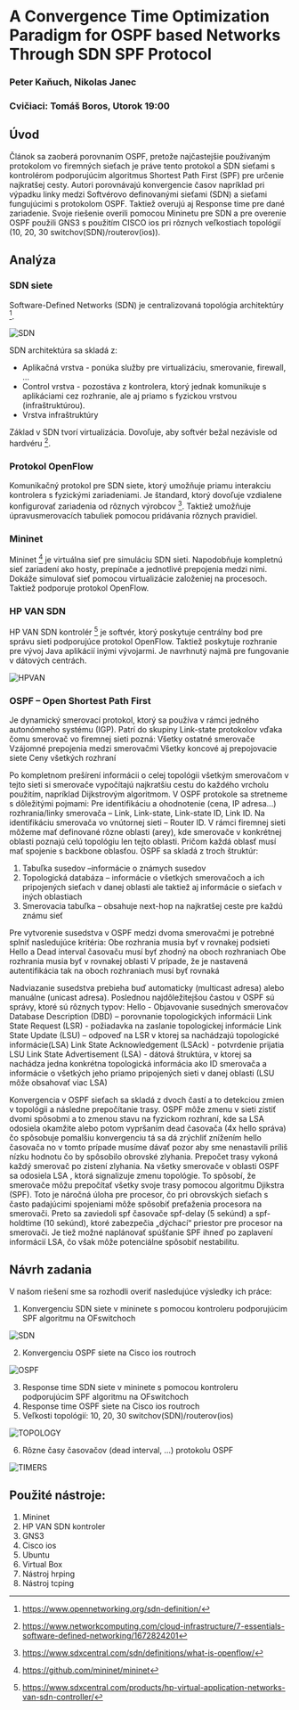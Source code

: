 # A Convergence Time Optimization Paradigm for OSPF based Networks Through SDN SPF Protocol
### Peter Kaňuch, Nikolas Janec
### Cvičiaci: Tomáš Boros, Utorok 19:00

## Úvod

Článok sa zaoberá porovnaním OSPF, pretože najčastejšie používaným protokolom vo firemných sieťach je  práve tento protokol a SDN sieťami s kontrolérom podporujúcim algoritmus Shortest Path First (SPF) pre určenie najkratšej cesty. Autori porovnávajú konvergencie časov napríklad pri výpadku linky medzi Softvérovo definovanými sieťami (SDN) a sieťami fungujúcimi s protokolom OSPF. Taktiež overujú aj Response time pre dané zariadenie. Svoje riešenie overili pomocou Mininetu pre SDN a pre overenie OSPF použili GNS3 s použitím CISCO ios pri rôznych veľkostiach topológií (10, 20, 30 switchov(SDN)/routerov(ios)).  

## Analýza

### SDN siete

Software-Defined Networks (SDN) je centralizovaná topológia architektúry [^4]. 

![SDN](https://github.com/aks-2017/semestralne-zadania-semestralne-zadanie-xkanuch-xjanec/blob/master/img/sdn-architecture.png "SDN architektúra")

SDN architektúra sa skladá z:
- Aplikačná vrstva - ponúka služby pre virtualizáciu, smerovanie, firewall, ...
- Control vrstva - pozostáva z kontrolera, ktorý jednak komunikuje s aplikáciami cez rozhranie, ale aj priamo s fyzickou vrstvou (infraštruktúrou).
- Vrstva infraštruktúry 

Základ v SDN tvorí virtualizácia. Dovoľuje, aby softvér bežal nezávisle od hardvéru [^5].

### Protokol OpenFlow

Komunikačný protokol pre SDN siete, ktorý umožňuje priamu interakciu kontrolera s fyzickými zariadeniami. Je štandard, ktorý dovoľuje vzdialene konfigurovať zariadenia od rôznych výrobcov [^3]. 
Taktiež umožňuje úpravusmerovacích tabuliek pomocou pridávania rôznych pravidiel. 

### Mininet

Mininet [^1] je virtuálna sieť pre simuláciu SDN sieti. Napodobňuje kompletnú sieť zariadení ako hosty, prepínače a jednotlivé prepojenia medzi nimi. 
Dokáže simulovať sieť pomocou virtualizácie založeniej na procesoch.
Taktiež podporuje protokol OpenFlow. 

### HP VAN SDN

HP VAN SDN kontrolér [^2] je softvér, ktorý poskytuje centrálny bod pre správu sieti podporujúce protokol OpenFlow. Taktiež poskytuje rozhranie pre vývoj Java aplikácií inými vývojarmi. Je navrhnutý najmä pre fungovanie v dátových centrách.

![HPVAN](https://github.com/aks-2017/semestralne-zadania-semestralne-zadanie-xkanuch-xjanec/blob/master/img/HPVAN.jpg "HP VAN Controller")

### OSPF – Open Shortest Path First

Je dynamický smerovací protokol, ktorý sa používa v rámci jedného autonómneho systému (IGP). Patrí do skupiny Link-state protokolov vďaka čomu smerovač vo firemnej sieti pozná:
	Všetky ostatné smerovače
	Vzájomné prepojenia medzi smerovačmi
	Všetky koncové aj prepojovacie siete
	Ceny všetkých rozhraní

Po kompletnom prešírení informácii o celej topológii všetkým smerovačom v tejto sieti si smerovače vypočítajú najkratšiu cestu do každého vrcholu použitím, napríklad Dijkstrovým algoritmom. 
V OSPF protokole sa stretneme s dôležitými pojmami:
Pre identifikáciu a ohodnotenie (cena, IP adresa...) rozhrania/linky smerovača – Link, Link-state, Link-state ID, Link ID. Na identifikáciu smerovača vo vnútornej sieti – Router ID. V rámci firemnej sieti môžeme mať definované rôzne oblasti (arey), kde smerovače v konkrétnej oblasti poznajú celú topológiu len tejto oblasti. Pričom každá oblasť musí mať spojenie s backbone  oblasťou. OSPF sa skladá z troch štruktúr:
1.	Tabuľka susedov –informácie o známych susedov
2.	Topologická databáza – informácie o všetkých smerovačoch a ich pripojených sieťach v danej oblasti ale taktiež aj informácie o sieťach v iných oblastiach
3.	Smerovacia tabuľka – obsahuje next-hop na najkratšej ceste pre každú známu sieť

Pre vytvorenie susedstva v OSPF medzi dvoma smerovačmi je potrebné splniť nasledujúce kritéria:
	Obe rozhrania musia byť v rovnakej podsieti
	Hello a Dead interval časovaču musí byť zhodný na oboch rozhraniach
	Obe rozhrania musia byť v rovnakej oblasti
	V prípade, že je nastavená autentifikácia tak na oboch rozhraniach musí byť rovnaká

Nadviazanie susedstva prebieha buď automaticky (multicast adresa) alebo manuálne (unicast adresa). Poslednou najdôležitejšou častou v OSPF sú správy, ktoré sú rôznych typov:
Hello - Objavovanie susedných smerovačov
 	Database Description (DBD) – porovnanie topologických informácii
 	Link State Request (LSR) - požiadavka na zaslanie topologickej informácie
 	Link State Update (LSU) – odpoveď na LSR v ktorej sa nachádzajú topologické informácie(LSA)
 	Link State Acknowledgement (LSAck) - potvrdenie prijatia LSU
 	Link State Advertisement (LSA) - dátová štruktúra, v ktorej sa nachádza jedna konkrétna topologická informácia ako ID smerovača a informácie o všetkých jeho priamo pripojených sieti v danej oblasti (LSU môže obsahovať viac LSA)

Konvergencia v OSPF sieťach sa skladá z dvoch častí a to detekciou zmien v topológii a následne prepočítanie trasy. OSPF môže zmenu v sieti zistiť dvomi spôsobmi a to zmenou stavu na fyzickom rozhraní, kde sa LSA odosiela okamžite alebo potom vypršaním dead časovača (4x hello správa) čo spôsobuje pomalšiu konvergenciu tá sa dá zrýchliť znížením hello časovača no v tomto prípade musíme dávať pozor aby sme nenastavili príliš nízku hodnotu čo by spôsobilo obrovské zlyhania.
Prepočet trasy vykoná každý smerovač po zistení zlyhania. Na všetky smerovače v oblasti OSPF sa odosiela LSA , ktorá signalizuje zmenu topológie. To spôsobí, že smerovače môžu prepočítať všetky svoje trasy pomocou algoritmu Djikstra (SPF). Toto je náročná úloha pre procesor, čo pri obrovských sieťach s často padajúcimi spojeniami môže spôsobiť preťaženia procesora na smerovači.  Preto sa zaviedoli spf časovače spf-delay (5 sekúnd) a spf-holdtime (10 sekúnd), ktoré zabezpečia „dýchací“ priestor pre procesor na smerovači. Je tiež možné naplánovať spúšťanie SPF ihneď po zaplavení informácií LSA, čo však môže potenciálne spôsobiť nestabilitu.


[^1]: https://github.com/mininet/mininet
[^2]: https://www.sdxcentral.com/products/hp-virtual-application-networks-van-sdn-controller/
[^3]: https://www.sdxcentral.com/sdn/definitions/what-is-openflow/
[^4]: https://www.opennetworking.org/sdn-definition/
[^5]: https://www.networkcomputing.com/cloud-infrastructure/7-essentials-software-defined-networking/1672824201

## Návrh zadania

V našom riešení sme sa rozhodli overiť nasledujúce výsledky ich práce:
1. Konvergenciu SDN siete v mininete s pomocou kontroleru podporujúcim SPF algoritmu na OFswitchoch

![SDN](https://github.com/aks-2017/semestralne-zadania-semestralne-zadanie-xkanuch-xjanec/blob/master/img/SDN-convergence.PNG "SDN Convergence")

2. Konvergenciu OSPF siete na Cisco ios routroch

![OSPF](https://github.com/aks-2017/semestralne-zadania-semestralne-zadanie-xkanuch-xjanec/blob/master/img/OSPF-convergence.PNG "OSPF Convergence")

3. Response time SDN siete v mininete s pomocou kontroleru podporujúcim SPF algoritmu na OFswitchoch
4. Response time OSPF siete na Cisco ios routroch
5. Veľkosti topológií: 10, 20, 30 switchov(SDN)/routerov(ios)

![TOPOLOGY](https://github.com/aks-2017/semestralne-zadania-semestralne-zadanie-xkanuch-xjanec/blob/master/img/topology.PNG "TOPOLOGY")

6. Rôzne časy časovačov (dead interval, ...) protokolu OSPF 

![TIMERS](https://github.com/aks-2017/semestralne-zadania-semestralne-zadanie-xkanuch-xjanec/blob/master/img/timers-OSPF.PNG "TIMERS")

## Použité nástroje:
1. Mininet
2. HP VAN SDN kontroler
3. GNS3
4. Cisco ios
5. Ubuntu  
6. Virtual Box
7. Nástroj hrping
8. Nástroj tcping 